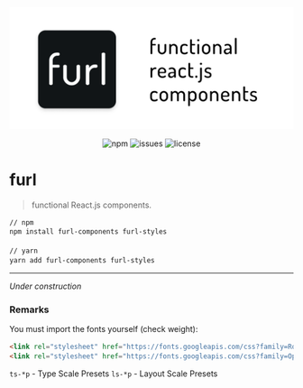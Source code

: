 [![Logo](/docs/assets/splash.png)](https://github.com/Chalarangelo/furl)

<p align="center">
  <img src="https://img.shields.io/npm/dm/furl-components.svg?style=for-the-badge" alt="npm"/>
  <img src="https://img.shields.io/github/issues-raw/chalarangelo/furl.svg?style=for-the-badge" alt="issues"/>
  <img src="https://img.shields.io/github/license/chalarangelo/furl.svg?style=for-the-badge" alt="license"/>
 </p>


# furl

> functional React.js components.

```sh
// npm
npm install furl-components furl-styles

// yarn
yarn add furl-components furl-styles
```
-----

*Under construction*

### Remarks

You must import the fonts yourself (check weight):

```html
<link rel="stylesheet" href="https://fonts.googleapis.com/css?family=Roboto:300,400,500">
<link rel="stylesheet" href="https://fonts.googleapis.com/css?family=Open+Sans:300,400,500">
```

`ts-*p` - Type Scale Presets
`ls-*p` - Layout Scale Presets
